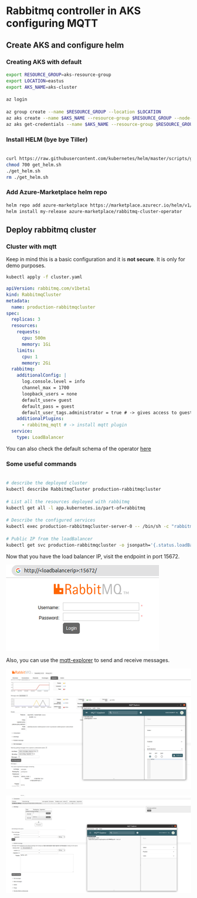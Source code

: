 # Rabbitmq controller in AKS configuring MQTT

## Create AKS and configure helm

### Creating AKS with default

```bash
export RESOURCE_GROUP=aks-resource-group
export LOCATION=eastus
export AKS_NAME=aks-cluster

az login

az group create --name $RESOURCE_GROUP --location $LOCATION
az aks create --name $AKS_NAME --resource-group $RESOURCE_GROUP --node-count 3 --generate-ssh-keys
az aks get-credentials --name $AKS_NAME --resource-group $RESOURCE_GROUP
```

### Install HELM (bye bye Tiller)

```bash

curl https://raw.githubusercontent.com/kubernetes/helm/master/scripts/get-helm-3 > get_helm.sh
chmod 700 get_helm.sh
./get_helm.sh
rm ./get_helm.sh

```

### Add Azure-Marketplace helm repo

```bash
helm repo add azure-marketplace https://marketplace.azurecr.io/helm/v1/repo
helm install my-release azure-marketplace/rabbitmq-cluster-operator
```

## Deploy rabbitmq cluster

### Cluster with mqtt

Keep in mind this is a basic configuration and it is **not secure**. It is only for demo purposes.

```bash
kubectl apply -f cluster.yaml
```

```yaml
apiVersion: rabbitmq.com/v1beta1
kind: RabbitmqCluster
metadata:
  name: production-rabbitmqcluster
spec:
  replicas: 3
  resources:
    requests:
      cpu: 500m
      memory: 1Gi
    limits:
      cpu: 1
      memory: 2Gi
  rabbitmq:
    additionalConfig: |
      log.console.level = info
      channel_max = 1700
      loopback_users = none
      default_user= guest 
      default_pass = guest
      default_user_tags.administrator = true # -> gives access to guest from external IPs, by default only localhost
    additionalPlugins:
      - rabbitmq_mqtt # -> install mqtt plugin
  service:
    type: LoadBalancer
```

You can also check the default schema of the operator [here](./template.yaml)

### Some useful commands

```bash

# describe the deployed cluster
kubectl describe RabbitmqCluster production-rabbitmqcluster 

# List all the resources deployed with rabbitmq
kubectl get all -l app.kubernetes.io/part-of=rabbitmq

# Describe the configured services
kubectl exec production-rabbitmqcluster-server-0 -- /bin/sh -c "rabbitmqctl cluster_status --formatter json" | jq

# Public IP from the loadBalancer
kubectl get svc production-rabbitmqcluster -o jsonpath='{.status.loadBalancer.ingress[0].ip}'

```

Now that you have the load balancer IP, visit the endpoint in port 15672.

![alt text](./images/portal.png)

Also, you can use the [mqtt-explorer](http://mqtt-explorer.com/) to send and receive messages.

![alt text](./images/client_send_message.png)

![alt text](./images/broker_publish.png)
